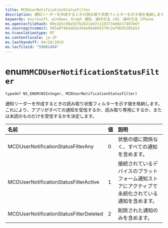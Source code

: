 ```yaml
---
title: MCDUserNotificationStatusFilter
description: 通知リーダーを作成するときの読み取り状態フィルターを示す値を格納します。 これにより、アプリがすべての通知を受信するか、読み取り専用にするか、または未読のものだけを受信するかを決定します。
keywords: microsoft、windows、Graph 通知、操作方法 iOS、操作方法 iPhone
ms.openlocfilehash: 09e165c98a557b16214d7c1103734d6e17407b6f
ms.sourcegitcommit: 945a0f4bda02e3b4eb9a665379c2af9bd5285a53
ms.translationtype: MT
ms.contentlocale: ja-JP
ms.lasthandoff: 04/18/2019
ms.locfileid: "59801494"
---
```

# <a name="enum-mcdusernotificationstatusfilter"></a>enum`MCDUserNotificationStatusFilter`

```
typedef NS_ENUM(NSInteger, MCDUserNotificationStatusFilter)
```

通知リーダーを作成するときの読み取り状態フィルターを示す値を格納します。 これにより、アプリがすべての通知を受信するか、読み取り専用にするか、または未読のものだけを受信するかを決定します。 

|名前 | 値 | 説明 |
|:-- |:-- |:-- |
|   MCDUserNotificationStatusFilterAny | 0| 状態の値に関係なく、すべての通知を含めます。 |
|   MCDUserNotificationStatusFilterActive |1| 接続されているデバイスのプラットフォーム通知ストアにアクティブで永続化されている通知を含めます。 |
|   MCDUserNotificationStatusFilterDeleted | 2| 削除された通知のみを含めます。|